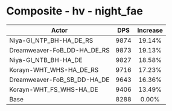 # Composite - hv - night_fae
| Actor | DPS | Increase |
|---|:---:|:---:|
|Niya-GI_NTP_BH-HA_DE_RS|9874|19.14%|
|Dreamweaver-FoB_DD-HA_DE_RS|9873|19.13%|
|Niya-GI_NTB_BH-HA_DE|9827|18.58%|
|Korayn-WHT_WHS-HA_DE_RS|9716|17.23%|
|Dreamweaver-FoB_SB_DD-HA_DE|9643|16.36%|
|Korayn-WHT_FS_WHS-HA_DE|9406|13.49%|
|Base|8288|0.00%|
